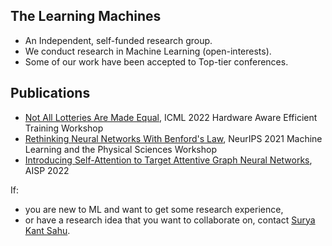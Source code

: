 ## The Learning Machines
- An Independent, self-funded research group. 
- We conduct research in Machine Learning (open-interests). 
- Some of our work have been accepted to Top-tier conferences.

## Publications
- [Not All Lotteries Are Made Equal](https://www.researchgate.net/publication/361265311_Not_All_Lotteries_Are_Made_Equal), ICML 2022 Hardware Aware Efficient Training Workshop
- [Rethinking Neural Networks With Benford's Law](https://arxiv.org/abs/2102.03313), NeurIPS 2021 Machine Learning and the Physical Sciences Workshop
- [Introducing Self-Attention to Target Attentive Graph Neural Networks](https://arxiv.org/abs/2107.01516), AISP 2022

If:
  - you are new to ML and want to get some research experience,
  - or have a research idea that you want to collaborate on,
contact [Surya Kant Sahu](https://www.linkedin.com/in/surya-kant-oju/).

